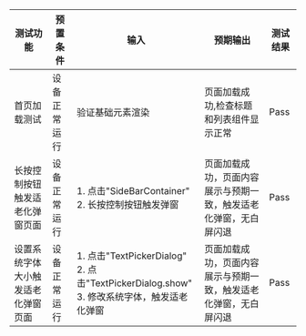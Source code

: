 | 测试功能     | 预置条件     | 输入                   | 预期输出                    | 测试结果 |
| ------------ | ------------ | ---------------------- | --------------------------- | -------- |
| 首页加载测试 | 设备正常运行 | 验证基础元素渲染       | 页面加载成功,检查标题和列表组件显示正常          | Pass     |
| 长按控制按钮触发适老化弹窗页面 | 设备正常运行 | 1. 点击"SideBarContainer"<br/> 2. 长按控制按钮触发弹窗 | 页面加载成功，页面内容展示与预期一致，触发适老化弹窗，无白屏闪退 | Pass     |
| 设置系统字体大小触发适老化弹窗页面 | 设备正常运行 | 1. 点击"TextPickerDialog"<br/> 2. 点击"TextPickerDialog.show"<br/>3. 修改系统字体，触发适老化弹窗 | 页面加载成功，页面内容展示与预期一致，触发适老化弹窗，无白屏闪退 | Pass     |


